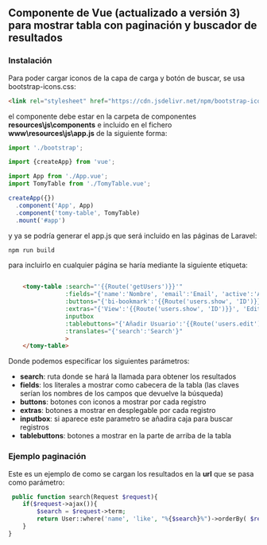 ## Componente de Vue (actualizado a versión 3) para mostrar tabla con paginación y buscador de resultados 

### Instalación
Para poder cargar iconos de la capa de carga y botón de buscar, se usa bootstrap-icons.css:

```html
<link rel="stylesheet" href="https://cdn.jsdelivr.net/npm/bootstrap-icons@1.3.0/font/bootstrap-icons.css">
```

el componente debe estar en la carpeta de componentes **resources\js\components** e incluido en el fichero **www\resources\js\app.js** de la siguiente forma:

```js
import './bootstrap';

import {createApp} from 'vue';

import App from './App.vue';
import TomyTable from './TomyTable.vue';

createApp({})
  .component('App', App)
  .component('tomy-table', TomyTable)
  .mount('#app')
```

y ya se podría generar el app.js que será incluido en las páginas de Laravel:
```sh
npm run build
```

para incluirlo en cualquier página se haría mediante la siguiente etiqueta:

```html

    <tomy-table :search="'{{Route('getUsers')}}'"
                :fields="{'name':'Nombre', 'email':'Email', 'active':'Activo'}"
                :buttons="{'bi-bookmark':'{{Route('users.show', 'ID')}}', 'bi-eye':'{{Route('users.edit')}}', 'bi-trash3':'{{Route('users.delete', 'ID')}}'}"
                :extras="{'View':'{{Route('users.show', 'ID')}}', 'Edit':'{{Route('users.edit')}}', 'Delete':'{{Route('users.delete', 'ID')}}'}"
                inputbox
                :tablebuttons="{'Añadir Usuario':'{{Route('users.edit')}}'}"
                :translates="{'search':'Search'}"
                >
    </tomy-table>


```
Donde podemos especificar los siguientes parámetros:
  - **search**: ruta donde se hará la llamada para obtener los resultados 
  - **fields**: los literales a mostrar como cabecera de la tabla (las claves serían los nombres de los campos que devuelve la búsqueda)
  - **buttons**: botones con iconos a mostrar por cada registro
  - **extras**: botones a mostrar en desplegable por cada registro
  - **inputbox**: si aparece este parametro se añadira caja para buscar registros
  - **tablebuttons**: botones a mostrar en la parte de arriba de la tabla

   
### Ejemplo paginación  
Este es un ejemplo de como se cargan los resultados en la **url** que se pasa como parámetro:

```php
 public function search(Request $request){
    if($request->ajax()){
        $search = $request->term;
        return User::where('name', 'like', "%{$search}%")->orderBy( $request->order_field, $request->order_type)->paginate($request->page_size);        
    }    
}
```
